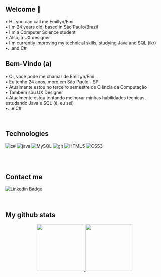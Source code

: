 ## Welcome 🌻
• Hi, you can call me Emillyn/Emi <br>
• I'm 24 years old, based in São Paulo/Brazil<br>
• I'm a Computer Science student<br>
• Also, a UX designer <br>
• I'm currently improving my technical skills, studying Java and SQL (ikr)<br>
•...and C#<br>

## Bem-Vindo (a) 
• Oi, você pode me chamar de Emillyn/Emi <br>
• Eu tenho 24 anos, moro em São Paulo - SP<br>
• Atualmente estou no terceiro semestre de Ciência da Computação<br>
• Também sou UX Designer <br>
• Atualmente estou tentando melhorar minhas habilidades técnicas, estudando Java e SQL (é, eu sei)<br>
•...e C#<br>

<br>

## Technologies 
<div>
<img src="https://img.shields.io/badge/Csharp-3BA557?style=for-the-badge&logo=csharp&logoColor=white" alt="c#"/>
<img src="https://img.shields.io/badge/Java-ED8B00?style=for-the-badge&logo=java&logoColor=white" alt="java"/>
<img src="https://img.shields.io/badge/MySQL-00000F?style=for-the-badge&logo=mysql&logoColor=white" alt="MySQL" />
<img src="https://img.shields.io/badge/Git-E34F26?style=for-the-badge&logo=git&logoColor=white" alt="git"/>
<img src="https://img.shields.io/badge/HTML5-007ACC?style=for-the-badge&logo=html5&logoColor=white" alt="HTML5"/>
<img src="https://img.shields.io/badge/CSS3-20232A?style=for-the-badge&logo=css3&logoColor=61DAFB" alt="CSS3"/>

</div>

<br><br>
  
## Contact me 
[![Linkedin Badge](https://img.shields.io/badge/-LinkedIn-blue?style=flat-square&logo=Linkedin&logoColor=white&link=https://www.linkedin.com/in/emisoares/)](https://www.linkedin.com/in/emisoares/)

<br>

## My github stats
<div align="center">
  <a href="https://github.com/emisoarx">
  <img height="150em" src="https://github-readme-stats.vercel.app/api?username=emisoarx&show_icons=true&theme=dracula&include_all_commits=true&count_private=true"/>
  <img height="150em" src="https://github-readme-stats.vercel.app/api/top-langs/?username=emisoarx&layout=compact&langs_count=7&theme=dracula"/>
</div>
